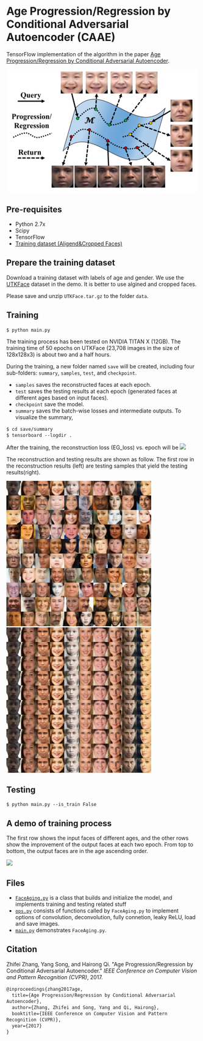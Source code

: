 # Age Progression/Regression by Conditional Adversarial Autoencoder (CAAE)

TensorFlow implementation of the algorithm in the paper [Age Progression/Regression by Conditional Adversarial Autoencoder](http://web.eecs.utk.edu/~zzhang61/docs/papers/2017_CVPR_Age.pdf).

<img src="demo/method.png" width="500">


## Pre-requisites
* Python 2.7x
* Scipy
* TensorFlow
* [Training dataset (Aligend&Cropped Faces)](https://drive.google.com/file/d/0BxYys69jI14kYVM3aVhKS1VhRUk/view?usp=sharing)

## Prepare the training dataset
Download a training dataset with labels of age and gender. We use the [UTKFace](https://susanqq.github.io/UTKFace/) dataset in the demo. It is better to use algined and cropped faces. 

Please save and unzip `UTKFace.tar.gz` to the folder `data`. 

## Training
```
$ python main.py
```

The training process has been tested on NVIDIA TITAN X (12GB). The training time of 50 epochs on UTKFace (23,708 images in the size of 128x128x3) is about two and a half hours.

During the training, a new folder named `save` will be created, including four sub-folders: `summary`, `samples`, `test`, and `checkpoint`.

* `samples` saves the reconstructed faces at each epoch.
* `test` saves the testing results at each epoch (generated faces at different ages based on input faces).
* `checkpoint` save the model.
* `summary` saves the batch-wise losses and intermediate outputs. To visualize the summary, 
```
$ cd save/summary
$ tensorboard --logdir .
```

After the training, the reconstruction loss (EG_loss) vs. epoch will be
<img src="demo/loss_epoch.png" width="500">

The reconstruction and testing results are shown as follow. The first row in the reconstruction results (left) are testing samples that yield the testing results(right).

<img src="demo/sample.png" width="380"> <img src="demo/test.png" width="380">

## Testing
```
$ python main.py --is_train False
```



## A demo of training process

The first row shows the input faces of different ages, and the other rows show the improvement of the output faces at each two epoch. From top to bottom, the output faces are in the age ascending order. 

<img src="demo/demo_train.gif">


## Files
* [`FaceAging.py`](FaceAging.py) is a class that builds and initialize the model, and implements training and testing related stuff
* [`ops.py`](ops.py) consists of functions called by `FaceAging.py` to implement options of convolution, deconvolution, fully connetion, leaky ReLU, load and save images.   
* [`main.py`](main.py) demonstrates `FaceAging.py`.
    
## Citation
Zhifei Zhang, Yang Song, and Hairong Qi. "Age Progression/Regression by Conditional Adversarial Autoencoder." *IEEE Conference on Computer Vision and Pattern Recognition (CVPR)*, 2017.
```
@inproceedings{zhang2017age,
  title={Age Progression/Regression by Conditional Adversarial Autoencoder},
  author={Zhang, Zhifei and Song, Yang and Qi, Hairong},
  booktitle={IEEE Conference on Computer Vision and Pattern Recognition (CVPR)},
  year={2017}
}
```
